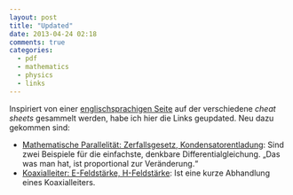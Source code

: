```yaml
---
layout: post
title: "Updated"
date: 2013-04-24 02:18
comments: true
categories:
  - pdf
  - mathematics
  - physics
  - links
---
```

Inspiriert von einer [englischsprachigen Seite][overapi] auf der
verschiedene _cheat sheets_ gesammelt werden,
habe ich hier die Links geupdated. Neu dazu gekommen sind:

* [Mathematische Parallelität: Zerfallsgesetz, Kondensatorentladung][zerfall]:
  Sind zwei Beispiele für die einfachste, denkbare Differentialgleichung.
  „Das was man hat, ist proportional zur Veränderung.“
* [Koaxialleiter: E-Feldstärke, H-Feldstärke][koaxialleiter]: Ist eine kurze Abhandlung eines Koaxialleiters.

[zerfall]: /data/docs/zerfall_entladung.pdf
[koaxialleiter]: /data/docs/koaxialleiter.pdf
[overapi]: http://overapi.com/

